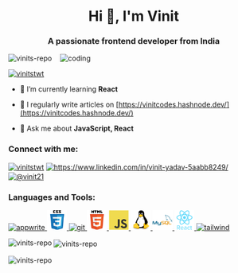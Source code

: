 <h1 align="center">Hi 👋, I'm Vinit</h1>
<h3 align="center">A passionate frontend developer from India</h3>
<img align="right" src="https://img.freepik.com/free-photo/3d-rendering-kid-playing-digital-game_23-2150898496.jpg?size=338&ext=jpg&ga=GA1.1.1141335507.1717718400&semt=ais_user" alt="coding" width="400">

<p align="left"> <img src="https://komarev.com/ghpvc/?username=vinits-repo&label=Profile%20views&color=0e75b6&style=flat" alt="vinits-repo" /> </p>

<p align="left"> <a href="https://twitter.com/vinitstwt" target="blank"><img src="https://img.shields.io/twitter/follow/vinitstwt?logo=twitter&style=for-the-badge" alt="vinitstwt" /></a> </p>

- 🌱 I’m currently learning **React**

- 📝 I regularly write articles on [https://vinitcodes.hashnode.dev/](https://vinitcodes.hashnode.dev/)

- 💬 Ask me about **JavaScript, React**

<h3 align="left">Connect with me:</h3>
<p align="left">
<a href="https://twitter.com/vinitstwt" target="blank"><img align="center" src="https://raw.githubusercontent.com/rahuldkjain/github-profile-readme-generator/master/src/images/icons/Social/twitter.svg" alt="vinitstwt" height="30" width="40" /></a>
<a href="https://linkedin.com/in/https://www.linkedin.com/in/vinit-yadav-5aabb8249/" target="blank"><img align="center" src="https://raw.githubusercontent.com/rahuldkjain/github-profile-readme-generator/master/src/images/icons/Social/linked-in-alt.svg" alt="https://www.linkedin.com/in/vinit-yadav-5aabb8249/" height="30" width="40" /></a>
<a href="https://hashnode.com/@vinit21" target="blank"><img align="center" src="https://raw.githubusercontent.com/rahuldkjain/github-profile-readme-generator/master/src/images/icons/Social/hashnode.svg" alt="@vinit21" height="30" width="40" /></a>
</p>

<h3 align="left">Languages and Tools:</h3>
<p align="left"> <a href="https://appwrite.io" target="_blank" rel="noreferrer"> <img src="https://www.vectorlogo.zone/logos/appwriteio/appwriteio-icon.svg" alt="appwrite" width="40" height="40"/> </a> <a href="https://www.w3schools.com/css/" target="_blank" rel="noreferrer"> <img src="https://raw.githubusercontent.com/devicons/devicon/master/icons/css3/css3-original-wordmark.svg" alt="css3" width="40" height="40"/> </a> <a href="https://git-scm.com/" target="_blank" rel="noreferrer"> <img src="https://www.vectorlogo.zone/logos/git-scm/git-scm-icon.svg" alt="git" width="40" height="40"/> </a> <a href="https://www.w3.org/html/" target="_blank" rel="noreferrer"> <img src="https://raw.githubusercontent.com/devicons/devicon/master/icons/html5/html5-original-wordmark.svg" alt="html5" width="40" height="40"/> </a> <a href="https://developer.mozilla.org/en-US/docs/Web/JavaScript" target="_blank" rel="noreferrer"> <img src="https://raw.githubusercontent.com/devicons/devicon/master/icons/javascript/javascript-original.svg" alt="javascript" width="40" height="40"/> </a> <a href="https://www.linux.org/" target="_blank" rel="noreferrer"> <img src="https://raw.githubusercontent.com/devicons/devicon/master/icons/linux/linux-original.svg" alt="linux" width="40" height="40"/> </a> <a href="https://www.mysql.com/" target="_blank" rel="noreferrer"> <img src="https://raw.githubusercontent.com/devicons/devicon/master/icons/mysql/mysql-original-wordmark.svg" alt="mysql" width="40" height="40"/> </a> <a href="https://reactjs.org/" target="_blank" rel="noreferrer"> <img src="https://raw.githubusercontent.com/devicons/devicon/master/icons/react/react-original-wordmark.svg" alt="react" width="40" height="40"/> </a> <a href="https://tailwindcss.com/" target="_blank" rel="noreferrer"> <img src="https://www.vectorlogo.zone/logos/tailwindcss/tailwindcss-icon.svg" alt="tailwind" width="40" height="40"/> </a> </p>

<p><img align="left" src="https://github-readme-stats.vercel.app/api/top-langs?username=vinits-repo&show_icons=true&locale=en&layout=compact" alt="vinits-repo" /></p>

<p>&nbsp;<img align="center" src="https://github-readme-stats.vercel.app/api?username=vinits-repo&show_icons=true&locale=en" alt="vinits-repo" /></p>

<p><img align="center" src="https://github-readme-streak-stats.herokuapp.com/?user=vinits-repo&" alt="vinits-repo" /></p>
